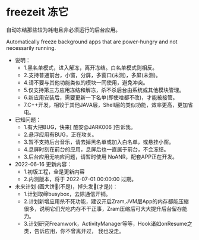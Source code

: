 # freezeit 冻它

自动冻结那些较为耗电且非必须运行的后台应用。 

Automatically freeze background apps that are power-hungry and not necessarily running.


- 说明：
  - 1.黑名单模式，进入解冻，离开冻结。白名单模式则相反。
  - 2.支持普通前台，小窗，分屏，多窗口(未测)，多屏(未测)。
  - 4.请不要与其他功能类似的模块一同使用，避免冲突。
  - 5.仅支持第三方应用冻结和解冻，杀不杀后台由系统或其他模块管理。
  - 6.新应用安装后，需要更新一下名单(即使啥都不改)，才能被接管。
  - 7.C++开发，相较于其他JAVA层，Shell层的类似功能，效率更高，更加省电。
- 已知问题：
  - 1.有大把BUG，快来[ 酷安@JARK006 ]告诉我。
  - 2.悬浮应用有BUG，正在攻关。
  - 3.暂不支持后台音乐，请去掉黑名单或加入白名单，或悬挂小窗。
  - 4.息屏时刻在前台的应用，息屏后也一直属于前台，不会冻结。
  - 3.后台应用无响应问题，请暂时使用 NoANR，配套APP正在开发。
- 2022-06-16 更新内容：
  - 1.初版工程，全是更新内容
  - 2.内测版本，将于 2022-07-01 00:00:00 过期。
- 未来计划 (画大饼🤩(不是)，掉头发🥵(才是))：
  - 1.计划取缔busybox，去除通信开销。
  - 2.计划新增应用杀不死功能，建议开启Zram,JVM层App的内存都能压缩很多，说明它们光吃内存不干正事，Zram压缩后可大大提升后台留存能力。
  - 3.计划研究Freamwork，ActivityManager等等，Hook诸如onResume之类，告诉应用，你不曾离开过， 我也没走。

